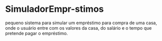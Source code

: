 # SimuladorEmpr-stimos
pequeno sistema para simular um empréstimo para compra de uma casa, onde o usuário entre com os valores da casa, do salário e o tempo que pretende pagar o empréstimo.
